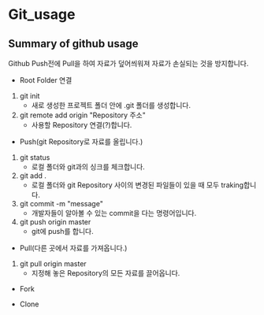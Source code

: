 # Git_usage

Summary of github usage
---------------------------

Github
Push전에 Pull을 하여 자료가 덮어씌워져 자료가 손실되는 것을 방지합니다.

* Root Folder 연결
1. git init
     - 새로 생성한 프로젝트 폴더 안에 .git 폴더를 생성합니다.
2. git remote add origin "Repository 주소"
     - 사용할 Repository 연결(?)합니다.

* Push(git Repository로 자료를 올립니다.)
1. git status
     - 로컬 폴더와 git과의 싱크를 체크합니다.
2. git add .
     - 로컬 폴더와 git Repository 사이의 변경된 파일들이 있을 때 모두 traking합니다.
3. git commit -m "message"
     - 개발자들이 알아볼 수 있는 commit을 다는 명령어입니다.
4. git push origin master
     - git에 push를 합니다.

* Pull(다른 곳에서 자료를 가져옵니다.)
1. git pull origin master
     - 지정해 놓은 Repository의 모든 자료를 끌어옵니다.



* Fork

* Clone
